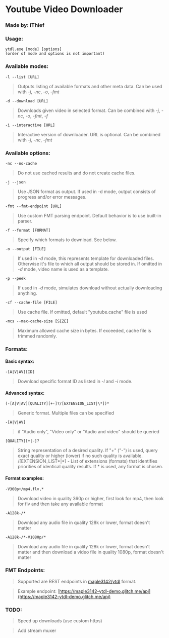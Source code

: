 # Youtube Video Downloader
### Made by: iThief

### Usage:
```
ytdl.exe [mode] [options]
(order of mode and options is not important)
```
### Available modes:
```
-l --list [URL]
```
> Outputs listing of available formats and other meta data. Can be used with *-j*, *-nc*, *-o*, *-fmt*
```
-d --download [URL]
```
> Downloads given video in selected format. Can be combined with *-j*, *-nc*, *-o*, *-fmt*, *-f*
```
-i --interactive [URL]
```
> Interactive version of downloader. URL is optional. Can be combined with *-j*, *-nc*, *-fmt*


### Available options:
```
-nc --no-cache
```
> Do not use cached results and do not create cache files.
```
-j --json
```
> Use JSON format as output. If used in -d mode, output consists of progress and/or error messages.
```
-fmt --fmt-endpoint [URL]
```
> Use custom FMT parsing endpoint. Default behavior is to use built-in parser.
```
-f --format [FORMAT]
```
> Specify which formats to download. See below.
```
-o --output [FILE]
```
> If used in *-d* mode, this represents template for downloaded files. Otherwise it's file to which all output should be stored in. If omitted in *-d* mode, video name is used as a template.
```
-p --peek
```
> If used in *-d* mode, simulates download without actually downloading anything.
```
-cf --cache-file [FILE]
```
> Use cache file. If omitted, default "youtube.cache" file is used
```
-mcs --max-cache-size [SIZE]
```
> Maximum allowed cache size in bytes. If exceeded, cache file is trimmed randomly.


### Formats:
#### Basic syntax:
```
-[A|V|AV][ID]
```
> Download specific format ID as listed in *-l* and *-i* mode.

#### Advanced syntax:
```
(-[A|V|AV][QUALITY][+-]?/[EXTENSION_LIST|\*])*
```
> Generic format. Multiple files can be specified
```
-[A|V|AV]
```
> if "Audio only", "Video only" or "Audio and video" should be queried
```
[QUALITY][+|-]?
```
> String representation of a desired quality. If "+" ("-") is used, query exact quality or higher (lower) if no such quality is available.        /[EXTENSION_LIST*|\*] - List of extensions (formats) that identifies priorities of identical quality results. If * is used, any format is chosen.

#### Format examples:
```
-V360p+/mp4,flv,*
```
> Download video in quality 360p or higher, first look for mp4, then look for flv and then take any available format
```
-A128k-/*
```
> Download any audio file in quality 128k or lower, format doesn't matter
```
-A128k-/*-V1080p/*
```
> Download any audio file in quality 128k or lower, format doesn't matter and then download a video file in quality 1080p, format doesn't matter


### FMT Endpoints:
> Supported are REST endpoints in [maple3142/ytdl](https://github.com/maple3142/ytdl) format.

> Example endpoint: [https://maple3142-ytdl-demo.glitch.me/api](https://maple3142-ytdl-demo.glitch.me/api)

### TODO:
> Speed up downloads (use custom https)

> Add stream muxer